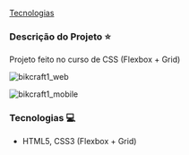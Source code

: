 
[Tecnologias](#tecnologias-computer)

### Descrição do Projeto :star:

Projeto feito no curso de CSS (Flexbox + Grid)

![bikcraft1_web](https://user-images.githubusercontent.com/98993736/191186456-f490af07-e0a8-4572-befd-66b090cc0bf2.png)

![bikcraft1_mobile](https://user-images.githubusercontent.com/98993736/191186483-28dd7597-f925-4394-8e77-fc7e6580e1eb.png)

### Tecnologias :computer:

- HTML5, CSS3 (Flexbox + Grid)
